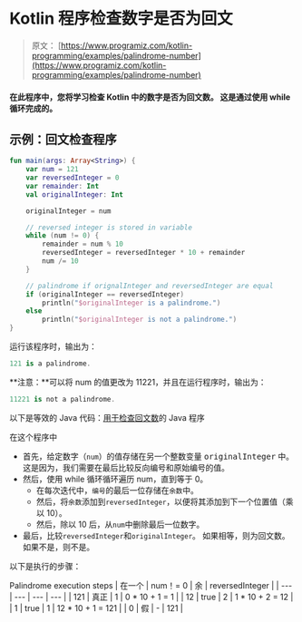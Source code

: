 # Kotlin 程序检查数字是否为回文

> 原文： [https://www.programiz.com/kotlin-programming/examples/palindrome-number](https://www.programiz.com/kotlin-programming/examples/palindrome-number)

#### 在此程序中，您将学习检查 Kotlin 中的数字是否为回文数。 这是通过使用 while 循环完成的。

## 示例：回文检查程序

```kt
fun main(args: Array<String>) {
    var num = 121
    var reversedInteger = 0
    var remainder: Int
    val originalInteger: Int

    originalInteger = num

    // reversed integer is stored in variable
    while (num != 0) {
        remainder = num % 10
        reversedInteger = reversedInteger * 10 + remainder
        num /= 10
    }

    // palindrome if orignalInteger and reversedInteger are equal
    if (originalInteger == reversedInteger)
        println("$originalInteger is a palindrome.")
    else
        println("$originalInteger is not a palindrome.")
}
```

运行该程序时，输出为：

```kt
121 is a palindrome.
```

**注意：**可以将 num 的值更改为 11221，并且在运行程序时，输出为：

```kt
11221 is not a palindrome.
```

以下是等效的 Java 代码：[用于检查回文数](/java-programming/examples/palindrome-number "Java Program to Check Whether a Number is Palindrome or Not")的 Java 程序

在这个程序中

*   首先，给定数字（`num`）的值存储在另一个整数变量 <samp>originalInteger</samp> 中。 这是因为，我们需要在最后比较反向编号和原始编号的值。
*   然后，使用 while 循环循环遍历 num，直到等于 0。
    *   在每次迭代中，`编号`的最后一位存储在`余数`中。
    *   然后，将`余数`添加到`reversedInteger`，以便将其添加到下一个位置值（乘以 10）。
    *   然后，除以 10 后，从`num`中删除最后一位数字。
*   最后，比较`reversedInteger`和`originalInteger`。 如果相等，则为回文数。 如果不是，则不是。

以下是执行的步骤：

<caption>Palindrome execution steps</caption>
| 在一个 | num！= 0 | 余 | reversedInteger |
| --- | --- | --- | --- |
| 121 | 真正 | 1 | 0 * 10 + 1 = 1 |
| 12 | true | 2 | 1 * 10 + 2 = 12 |
| 1 | true | 1 | 12 * 10 + 1 = 121 |
| 0 | 假 | - | 121 |